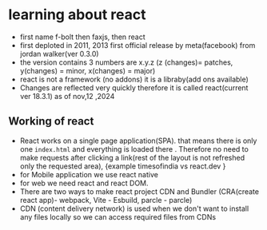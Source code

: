 # learning about react
- first name f-bolt then faxjs, then react
- first deploted in 2011, 2013 first official release by meta(facebook) from jordan walker(ver 0.3.0)
- the version contains 3 numbers are x.y.z  (z (changes)= patches, y(changes) = minor, x(changes) = major)
- react is not a framework (no addons) it is a libraby(add ons available)
- Changes are reflected very quickly therefore it is called react(current ver 18.3.1) as of nov,12 ,2024
## Working of react
- React works on a single page application(SPA). that means there is only one `index.html` and everything is loaded there . Therefore no need to make requests after clicking a link(rest of the layout is not refreshed only the requested area), {example timesofindia vs react.dev }
- for Mobile application we use react native
- for web we need react and react DOM.
- There are two ways to make react project CDN and Bundler (CRA(create react app)- webpack, Vite - Esbuild, parcle - parcle)
- CDN (content delivery network) is used when we don't want to install any files locally so we can access required files from CDNs